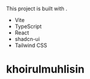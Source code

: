 This project is built with .

- Vite
- TypeScript
- React
- shadcn-ui
- Tailwind CSS
# khoirulmuhlisin
